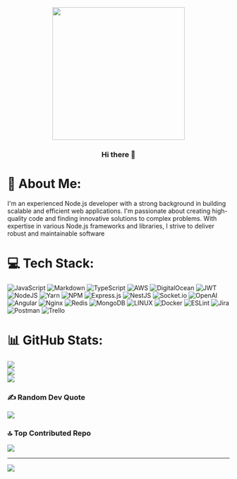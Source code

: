                                               
<div id="header" align="center">
  <img src="https://media.istockphoto.com/id/1126651302/photo/man-with-laptop-sitting-in-the-mountains.jpg?s=612x612&w=0&k=20&c=SNqETbxiRtqJvJk-mBNHkpykW7haElQRakMxT8Lc_3o=" width="300"/>
  
  ### Hi there 👋
</div>

# 💫 About Me:
I'm an experienced Node.js developer with a strong background in building scalable and efficient web applications. I'm passionate about creating high-quality code and finding innovative solutions to complex problems. With expertise in various Node.js frameworks and libraries, I strive to deliver robust and maintainable software


# 💻 Tech Stack:
![JavaScript](https://img.shields.io/badge/javascript-%23323330.svg?style=for-the-badge&logo=javascript&logoColor=%23F7DF1E) ![Markdown](https://img.shields.io/badge/markdown-%23000000.svg?style=for-the-badge&logo=markdown&logoColor=white) ![TypeScript](https://img.shields.io/badge/typescript-%23007ACC.svg?style=for-the-badge&logo=typescript&logoColor=white) ![AWS](https://img.shields.io/badge/AWS-%23FF9900.svg?style=for-the-badge&logo=amazon-aws&logoColor=white) ![DigitalOcean](https://img.shields.io/badge/DigitalOcean-%230167ff.svg?style=for-the-badge&logo=digitalOcean&logoColor=white) ![JWT](https://img.shields.io/badge/JWT-black?style=for-the-badge&logo=JSON%20web%20tokens) ![NodeJS](https://img.shields.io/badge/node.js-6DA55F?style=for-the-badge&logo=node.js&logoColor=white) ![Yarn](https://img.shields.io/badge/yarn-%232C8EBB.svg?style=for-the-badge&logo=yarn&logoColor=white) ![NPM](https://img.shields.io/badge/NPM-%23000000.svg?style=for-the-badge&logo=npm&logoColor=white) ![Express.js](https://img.shields.io/badge/express.js-%23404d59.svg?style=for-the-badge&logo=express&logoColor=%2361DAFB) ![NestJS](https://img.shields.io/badge/nestjs-%23E0234E.svg?style=for-the-badge&logo=nestjs&logoColor=white)  ![Socket.io](https://img.shields.io/badge/Socket.io-black?style=for-the-badge&logo=socket.io&badgeColor=010101) ![OpenAI](https://camo.githubusercontent.com/e979c2879bdef24810b24f466df4ede646a766cad869df6666c1530003b49327/68747470733a2f2f696d672e736869656c64732e696f2f62616467652f4f70656e41492d3431323939312e7376673f7374796c653d666f722d7468652d6261646765266c6f676f3d4f70656e4149266c6f676f436f6c6f723d7768697465) ![Angular](https://img.shields.io/badge/angular-%23DD0031.svg?style=for-the-badge&logo=angular&logoColor=white) ![Nginx](https://img.shields.io/badge/nginx-%23009639.svg?style=for-the-badge&logo=nginx&logoColor=white) ![Redis](https://img.shields.io/badge/redis-%23DD0031.svg?style=for-the-badge&logo=redis&logoColor=white) ![MongoDB](https://img.shields.io/badge/MongoDB-%234ea94b.svg?style=for-the-badge&logo=mongodb&logoColor=white) ![LINUX](https://img.shields.io/badge/Linux-FCC624?style=for-the-badge&logo=linux&logoColor=black) ![Docker](https://img.shields.io/badge/docker-%230db7ed.svg?style=for-the-badge&logo=docker&logoColor=white) ![ESLint](https://img.shields.io/badge/ESLint-4B3263?style=for-the-badge&logo=eslint&logoColor=white) ![Jira](https://img.shields.io/badge/jira-%230A0FFF.svg?style=for-the-badge&logo=jira&logoColor=white) ![Postman](https://img.shields.io/badge/Postman-FF6C37?style=for-the-badge&logo=postman&logoColor=white) ![Trello](https://img.shields.io/badge/Trello-%23026AA7.svg?style=for-the-badge&logo=Trello&logoColor=white)
# 📊 GitHub Stats:
![](https://github-readme-stats.vercel.app/api?username=Nzhdeh-esterox&theme=dark&hide_border=false&include_all_commits=true&count_private=true)<br/>
![](https://github-readme-streak-stats.herokuapp.com/?user=Nzhdeh-esterox&theme=dark&hide_border=false)<br/>
![](https://github-readme-stats.vercel.app/api/top-langs/?username=Nzhdeh-esterox&theme=dark&hide_border=false&include_all_commits=true&count_private=true&layout=compact)

<!-- ## 🏆 GitHub Trophies -->
<!-- ![](https://github-profile-trophy.vercel.app/?username=Nzhdeh-esterox&theme=radical&no-frame=true&no-bg=false&margin-w=4) -->

### ✍️ Random Dev Quote
![](https://quotes-github-readme.vercel.app/api?type=horizontal&theme=radical)

### 🔝 Top Contributed Repo
![](https://github-contributor-stats.vercel.app/api?username=Nzhdeh-esterox&limit=5&theme=dark&combine_all_yearly_contributions=true)

---
[![](https://visitcount.itsvg.in/api?id=Nzhdeh-esterox&icon=0&color=0)](https://visitcount.itsvg.in)

<!-- Proudly created with GPRM ( https://gprm.itsvg.in ) -->
<!--
**Nzhdeh-esterox/Nzhdeh-esterox** is a ✨ _special_ ✨ repository because its `README.md` (this file) appears on your GitHub profile.

Here are some ideas to get you started:

- 🔭 I’m currently working on ...
- 🌱 I’m currently learning ...
- 👯 I’m looking to collaborate on ...
- 🤔 I’m looking for help with ...
- 💬 Ask me about ...
- 📫 How to reach me: ...
- 😄 Pronouns: ...
- ⚡ Fun fact: ...
-->
